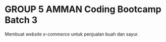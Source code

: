 # GROUP 5 AMMAN Coding Bootcamp Batch 3
Membuat *website e-commerce* untuk penjualan buah dan sayur.
